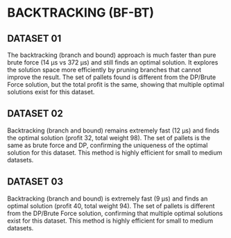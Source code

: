 # BACKTRACKING (BF-BT)

## DATASET 01

The backtracking (branch and bound) approach is much faster than pure brute force (14 μs vs 372 μs) and still finds an optimal solution. It explores the solution space more efficiently by pruning branches that cannot improve the result. The set of pallets found is different from the DP/Brute Force solution, but the total profit is the same, showing that multiple optimal solutions exist for this dataset.

## DATASET 02

Backtracking (branch and bound) remains extremely fast (12 μs) and finds the optimal solution (profit 32, total weight 98). The set of pallets is the same as brute force and DP, confirming the uniqueness of the optimal solution for this dataset. This method is highly efficient for small to medium datasets.

## DATASET 03

Backtracking (branch and bound) is extremely fast (9 μs) and finds an optimal solution (profit 40, total weight 94). The set of pallets is different from the DP/Brute Force solution, confirming that multiple optimal solutions exist for this dataset. This method is highly efficient for small to medium datasets.
